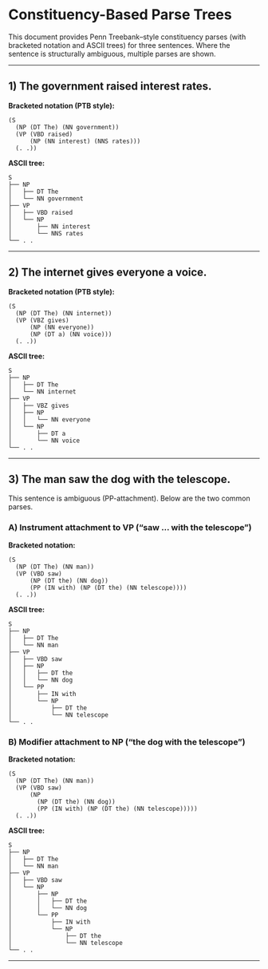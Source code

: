 # Constituency-Based Parse Trees

This document provides Penn Treebank–style constituency parses (with bracketed notation and ASCII trees) for three sentences. Where the sentence is structurally ambiguous, multiple parses are shown.

---

## 1) The government raised interest rates.

**Bracketed notation (PTB style):**  
```
(S
  (NP (DT The) (NN government))
  (VP (VBD raised)
      (NP (NN interest) (NNS rates)))
  (. .))
```

**ASCII tree:**  
```
S
├── NP
│   ├── DT The
│   └── NN government
├── VP
│   ├── VBD raised
│   └── NP
│       ├── NN interest
│       └── NNS rates
└── . .
```

---

## 2) The internet gives everyone a voice.

**Bracketed notation (PTB style):**  
```
(S
  (NP (DT The) (NN internet))
  (VP (VBZ gives)
      (NP (NN everyone))
      (NP (DT a) (NN voice)))
  (. .))
```

**ASCII tree:**  
```
S
├── NP
│   ├── DT The
│   └── NN internet
├── VP
│   ├── VBZ gives
│   ├── NP
│   │   └── NN everyone
│   └── NP
│       ├── DT a
│       └── NN voice
└── . .
```

---

## 3) The man saw the dog with the telescope.

This sentence is ambiguous (PP-attachment). Below are the two common parses.

### A) Instrument attachment to **VP** (“saw … with the telescope”)

**Bracketed notation:**  
```
(S
  (NP (DT The) (NN man))
  (VP (VBD saw)
      (NP (DT the) (NN dog))
      (PP (IN with) (NP (DT the) (NN telescope))))
  (. .))
```

**ASCII tree:**  
```
S
├── NP
│   ├── DT The
│   └── NN man
├── VP
│   ├── VBD saw
│   ├── NP
│   │   ├── DT the
│   │   └── NN dog
│   └── PP
│       ├── IN with
│       └── NP
│           ├── DT the
│           └── NN telescope
└── . .
```

### B) Modifier attachment to **NP** (“the dog with the telescope”)

**Bracketed notation:**  
```
(S
  (NP (DT The) (NN man))
  (VP (VBD saw)
      (NP
        (NP (DT the) (NN dog))
        (PP (IN with) (NP (DT the) (NN telescope)))))
  (. .))
```

**ASCII tree:**  
```
S
├── NP
│   ├── DT The
│   └── NN man
├── VP
│   ├── VBD saw
│   └── NP
│       ├── NP
│       │   ├── DT the
│       │   └── NN dog
│       └── PP
│           ├── IN with
│           └── NP
│               ├── DT the
│               └── NN telescope
└── . .
```

---


